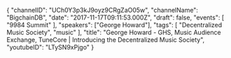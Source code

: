 {
    "channelID": "UCh0Y3p3kJ9oyz9CRgZaO05w",
    "channelName": "BigchainDB",
    "date": "2017-11-17T09:11:53.000Z",
    "draft": false,
    "events": [
        "9984 Summit"
    ],
    "speakers": ["George Howard"],
    "tags": [
        "Decentralized Music Society",
        "music"
    ],
    "title": "George Howard - GHS, Music Audience Exchange, TuneCore | Introducing the Decentralized Music Society",
    "youtubeID": "LTySN9xPjgo"
}
